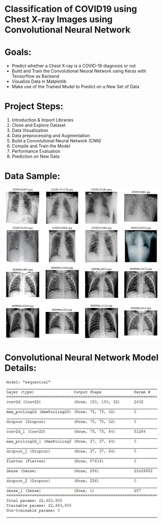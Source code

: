 # Classification of COVID19 using Chest X-ray Images using Convolutional Neural Network

Goals:
======
* Predict whether a Chest X-ray is a COVID-19 diagnosis or not
* Build and Train the Convolutional Neural Network using Keras with Tensorflow as Backend
* Visualize Data in Matplotlib
* Make use of the Trained Model to Predict on a New Set of Data

Project Steps:
======
1. Introduction & Import Libraries
2. Clone and Explore Dataset 
3. Data Visualization
4. Data preprocessing and Augmentation
5. Build a Convolutional Neural Network (CNN)
6. Compile and Train the Model
7. Performance Evaluation
8. Prediction on New Data

Data Sample:
=====

![Data Sample](sample_data.png)

Convolutional Neural Network Model Details:
========
![CNN Model](model_details_cnn.jpg)
